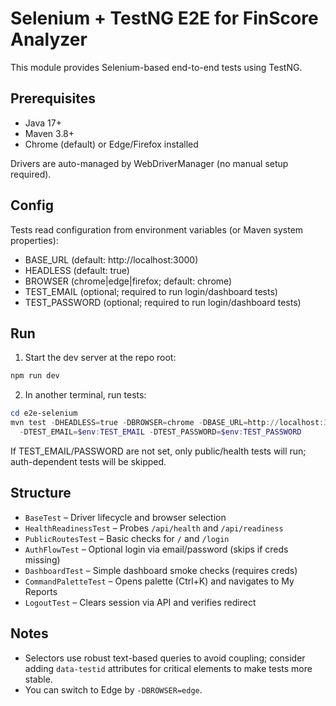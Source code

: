 # Selenium + TestNG E2E for FinScore Analyzer

This module provides Selenium-based end-to-end tests using TestNG.

## Prerequisites
- Java 17+
- Maven 3.8+
- Chrome (default) or Edge/Firefox installed

Drivers are auto-managed by WebDriverManager (no manual setup required).

## Config
Tests read configuration from environment variables (or Maven system properties):

- BASE_URL (default: http://localhost:3000)
- HEADLESS (default: true)
- BROWSER (chrome|edge|firefox; default: chrome)
- TEST_EMAIL (optional; required to run login/dashboard tests)
- TEST_PASSWORD (optional; required to run login/dashboard tests)

## Run
1. Start the dev server at the repo root:

```powershell
npm run dev
```

2. In another terminal, run tests:

```powershell
cd e2e-selenium
mvn test -DHEADLESS=true -DBROWSER=chrome -DBASE_URL=http://localhost:3000 `
  -DTEST_EMAIL=$env:TEST_EMAIL -DTEST_PASSWORD=$env:TEST_PASSWORD
```

If TEST_EMAIL/PASSWORD are not set, only public/health tests will run; auth-dependent tests will be skipped.

## Structure
- `BaseTest` – Driver lifecycle and browser selection
- `HealthReadinessTest` – Probes `/api/health` and `/api/readiness`
- `PublicRoutesTest` – Basic checks for `/` and `/login`
- `AuthFlowTest` – Optional login via email/password (skips if creds missing)
- `DashboardTest` – Simple dashboard smoke checks (requires creds)
- `CommandPaletteTest` – Opens palette (Ctrl+K) and navigates to My Reports
- `LogoutTest` – Clears session via API and verifies redirect

## Notes
- Selectors use robust text-based queries to avoid coupling; consider adding `data-testid` attributes for critical elements to make tests more stable.
- You can switch to Edge by `-DBROWSER=edge`.
